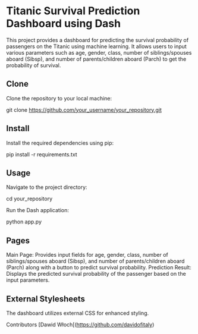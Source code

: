 # Titanic Survival Prediction Dashboard using Dash

This project provides a dashboard for predicting the survival probability of passengers on the Titanic using machine learning. It allows users to input various parameters such as age, gender, class, number of siblings/spouses aboard (Sibsp), and number of parents/children aboard (Parch) to get the probability of survival.

## Clone

Clone the repository to your local machine:

git clone https://github.com/your_username/your_repository.git

## Install

Install the required dependencies using pip:

pip install -r requirements.txt

## Usage

Navigate to the project directory:

cd your_repository

Run the Dash application:

python app.py

## Pages
Main Page: Provides input fields for age, gender, class, number of siblings/spouses aboard (Sibsp), and number of parents/children aboard (Parch) along with a button to predict survival probability.
Prediction Result: Displays the predicted survival probability of the passenger based on the input parameters.

## External Stylesheets
The dashboard utilizes external CSS for enhanced styling.

Contributors
[Dawid Włoch[(https://github.com/davidofitaly)
